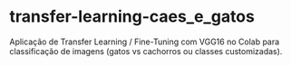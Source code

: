 # transfer-learning-caes_e_gatos
Aplicação de Transfer Learning / Fine-Tuning com VGG16 no Colab para classificação de imagens (gatos vs cachorros ou classes customizadas).
